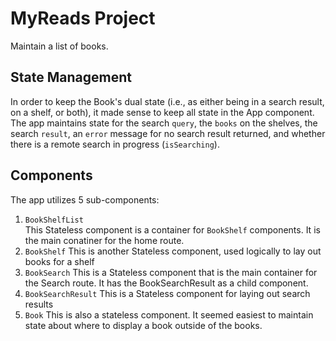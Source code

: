 
# MyReads Project

Maintain a list of books.

## State Management

In order to keep the Book's dual state (i.e., as either being in a search result, on a shelf, or both), it made sense to keep all state in the App component. The app maintains state for the search `query`, the `books` on the shelves, the search `result`, an `error` message for no search result returned, and whether there is a remote search in progress (`isSearching`).

## Components

The app utilizes 5 sub-components:

1. `BookShelfList`  
  This Stateless component is a container for `BookShelf` components. It is the main conatiner for the home route.
1. `BookShelf`
  This is another Stateless component, used logically to lay out books for a shelf
1. `BookSearch`
  This is a Stateless component that is the main container for the Search route. It has the BookSearchResult as a child component.
1. `BookSearchResult`
  This is a Stateless component for laying out search results
1. `Book`
  This is also a stateless component. It seemed easiest to maintain state about where to display a book outside of the books.
